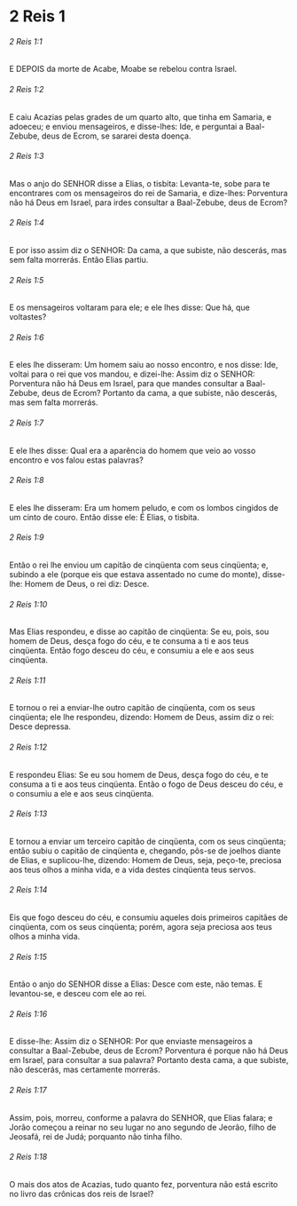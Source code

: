 # 2 Reis 1

###### 2 Reis 1:1

E DEPOIS da morte de Acabe, Moabe se rebelou contra Israel.

###### 2 Reis 1:2

E caiu Acazias pelas grades de um quarto alto, que tinha em Samaria, e adoeceu; e enviou mensageiros, e disse-lhes: Ide, e perguntai a Baal-Zebube, deus de Ecrom, se sararei desta doença.

###### 2 Reis 1:3

Mas o anjo do SENHOR disse a Elias, o tisbita: Levanta-te, sobe para te encontrares com os mensageiros do rei de Samaria, e dize-lhes: Porventura não há Deus em Israel, para irdes consultar a Baal-Zebube, deus de Ecrom?

###### 2 Reis 1:4

E por isso assim diz o SENHOR: Da cama, a que subiste, não descerás, mas sem falta morrerás. Então Elias partiu.

###### 2 Reis 1:5

E os mensageiros voltaram para ele; e ele lhes disse: Que há, que voltastes?

###### 2 Reis 1:6

E eles lhe disseram: Um homem saiu ao nosso encontro, e nos disse: Ide, voltai para o rei que vos mandou, e dizei-lhe: Assim diz o SENHOR: Porventura não há Deus em Israel, para que mandes consultar a Baal-Zebube, deus de Ecrom? Portanto da cama, a que subiste, não descerás, mas sem falta morrerás.

###### 2 Reis 1:7

E ele lhes disse: Qual era a aparência do homem que veio ao vosso encontro e vos falou estas palavras?

###### 2 Reis 1:8

E eles lhe disseram: Era um homem peludo, e com os lombos cingidos de um cinto de couro. Então disse ele: É Elias, o tisbita.

###### 2 Reis 1:9

Então o rei lhe enviou um capitão de cinqüenta com seus cinqüenta; e, subindo a ele (porque eis que estava assentado no cume do monte), disse-lhe: Homem de Deus, o rei diz: Desce.

###### 2 Reis 1:10

Mas Elias respondeu, e disse ao capitão de cinqüenta: Se eu, pois, sou homem de Deus, desça fogo do céu, e te consuma a ti e aos teus cinqüenta. Então fogo desceu do céu, e consumiu a ele e aos seus cinqüenta.

###### 2 Reis 1:11

E tornou o rei a enviar-lhe outro capitão de cinqüenta, com os seus cinqüenta; ele lhe respondeu, dizendo: Homem de Deus, assim diz o rei: Desce depressa.

###### 2 Reis 1:12

E respondeu Elias: Se eu sou homem de Deus, desça fogo do céu, e te consuma a ti e aos teus cinqüenta. Então o fogo de Deus desceu do céu, e o consumiu a ele e aos seus cinqüenta.

###### 2 Reis 1:13

E tornou a enviar um terceiro capitão de cinqüenta, com os seus cinqüenta; então subiu o capitão de cinqüenta e, chegando, pôs-se de joelhos diante de Elias, e suplicou-lhe, dizendo: Homem de Deus, seja, peço-te, preciosa aos teus olhos a minha vida, e a vida destes cinqüenta teus servos.

###### 2 Reis 1:14

Eis que fogo desceu do céu, e consumiu aqueles dois primeiros capitães de cinqüenta, com os seus cinqüenta; porém, agora seja preciosa aos teus olhos a minha vida.

###### 2 Reis 1:15

Então o anjo do SENHOR disse a Elias: Desce com este, não temas. E levantou-se, e desceu com ele ao rei.

###### 2 Reis 1:16

E disse-lhe: Assim diz o SENHOR: Por que enviaste mensageiros a consultar a Baal-Zebube, deus de Ecrom? Porventura é porque não há Deus em Israel, para consultar a sua palavra? Portanto desta cama, a que subiste, não descerás, mas certamente morrerás.

###### 2 Reis 1:17

Assim, pois, morreu, conforme a palavra do SENHOR, que Elias falara; e Jorão começou a reinar no seu lugar no ano segundo de Jeorão, filho de Jeosafá, rei de Judá; porquanto não tinha filho.

###### 2 Reis 1:18

O mais dos atos de Acazias, tudo quanto fez, porventura não está escrito no livro das crônicas dos reis de Israel?

